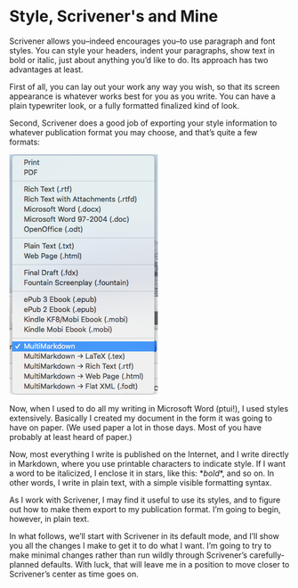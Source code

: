 # Style, Scrivener's and Mine #

Scrivener allows you–indeed encourages you–to use paragraph and font styles. You can style your headers, indent your paragraphs, show text in bold or italic, just about anything you’d like to do. Its approach has two advantages at least.

First of all, you can lay out your work any way you wish, so that its screen appearance is whatever works best for you as you write. You can have a plain typewriter look, or a fully formatted finalized kind of look.

Second, Scrivener does a good job of exporting your style information to whatever publication format you may choose, and that’s quite a few formats:

![](ScreenShot2018-06-17at5.43.41AM.png)

Now, when I used to do all my writing in Microsoft Word (ptui!), I used styles extensively. Basically I created my document in the form it was going to have on paper. (We used paper a lot in those days. Most of you have probably at least heard of paper.)

Now, most everything I write is published on the Internet, and I write directly in Markdown, where you use printable characters to indicate style. If I want a word to be italicized, I enclose it in stars, like this: \**bold*\*, and so on. In other words, I write in plain text, with a simple visible formatting syntax.

As I work with Scrivener, I may find it useful to use its styles, and to figure out how to make them export to my publication format. I’m going to begin, however, in plain text.

In what follows, we’ll start with Scrivener in its default mode, and I’ll show you all the changes I make to get it to do what I want. I’m going to try to make minimal changes rather than run wildly through Scrivener’s carefully-planned defaults. With luck, that will leave me in a position to move closer to Scrivener’s center as time goes on.

